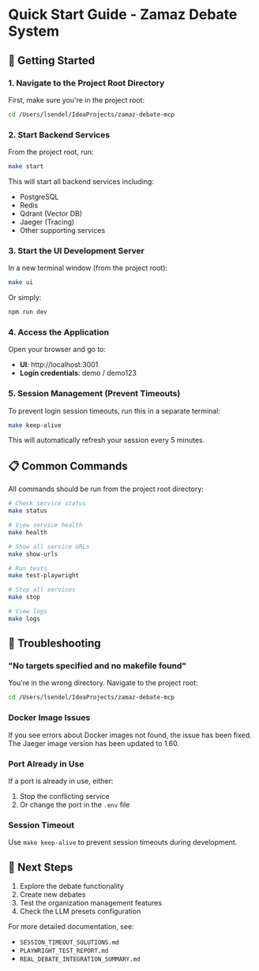 # Quick Start Guide - Zamaz Debate System

## 🚀 Getting Started

### 1. Navigate to the Project Root Directory

First, make sure you're in the project root:

```bash
cd /Users/lsendel/IdeaProjects/zamaz-debate-mcp
```

### 2. Start Backend Services

From the project root, run:

```bash
make start
```

This will start all backend services including:
- PostgreSQL
- Redis
- Qdrant (Vector DB)
- Jaeger (Tracing)
- Other supporting services

### 3. Start the UI Development Server

In a new terminal window (from the project root):

```bash
make ui
```

Or simply:

```bash
npm run dev
```

### 4. Access the Application

Open your browser and go to:
- **UI**: http://localhost:3001
- **Login credentials**: demo / demo123

### 5. Session Management (Prevent Timeouts)

To prevent login session timeouts, run this in a separate terminal:

```bash
make keep-alive
```

This will automatically refresh your session every 5 minutes.

## 📋 Common Commands

All commands should be run from the project root directory:

```bash
# Check service status
make status

# View service health
make health

# Show all service URLs
make show-urls

# Run tests
make test-playwright

# Stop all services
make stop

# View logs
make logs
```

## 🔧 Troubleshooting

### "No targets specified and no makefile found"

You're in the wrong directory. Navigate to the project root:
```bash
cd /Users/lsendel/IdeaProjects/zamaz-debate-mcp
```

### Docker Image Issues

If you see errors about Docker images not found, the issue has been fixed. The Jaeger image version has been updated to 1.60.

### Port Already in Use

If a port is already in use, either:
1. Stop the conflicting service
2. Or change the port in the `.env` file

### Session Timeout

Use `make keep-alive` to prevent session timeouts during development.

## 🎯 Next Steps

1. Explore the debate functionality
2. Create new debates
3. Test the organization management features
4. Check the LLM presets configuration

For more detailed documentation, see:
- `SESSION_TIMEOUT_SOLUTIONS.md`
- `PLAYWRIGHT_TEST_REPORT.md`
- `REAL_DEBATE_INTEGRATION_SUMMARY.md`